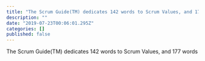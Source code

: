 ```yaml
---
title: "The Scrum Guide(TM) dedicates 142 words to Scrum Values, and 177 words"
description: ""
date: "2019-07-23T00:06:01.295Z"
categories: []
published: false
---
```


  

The Scrum Guide(TM) dedicates 142 words to Scrum Values, and 177 words
